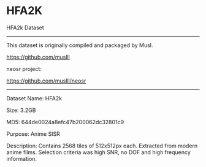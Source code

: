# HFA2K
HFA2k Dataset

---

This dataset is originally compiled and packaged by Musl.

https://github.com/muslll

neosr project:

https://github.com/muslll/neosr

---

Dataset Name: HFA2k

Size: 3.2GB

MD5: 644de0024a8efc47b200062dc32801c9

Purpose: Anime SISR

Description: Contains 2568 tiles of 512x512px each. Extracted from modern anime films. Selection criteria was high SNR, no DOF and high frequency information.
